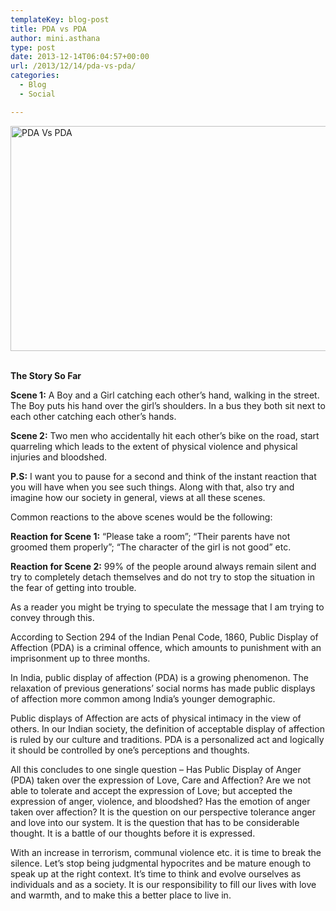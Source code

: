 ```yaml
---
templateKey: blog-post
title: PDA vs PDA
author: mini.asthana
type: post
date: 2013-12-14T06:04:57+00:00
url: /2013/12/14/pda-vs-pda/
categories:
  - Blog
  - Social

---
```

 <img class="aligncenter size-large wp-image-406" alt="PDA Vs PDA" src="https://i2.wp.com/ilaasthana.in/wp-content/uploads/2013/12/PDA-VS-PDA-1024x576.jpg?resize=640%2C360" width="640" height="360" data-recalc-dims="1" />&nbsp;

**The Story So Far**

**Scene 1:** A Boy and a Girl catching each other’s hand, walking in the street. The Boy puts his hand over the girl’s shoulders. In a bus they both sit next to each other catching each other’s hands.

**Scene 2:** Two men who accidentally hit each other’s bike on the road, start quarreling which leads to the extent of physical violence and physical injuries and bloodshed.

**P.S:** I want you to pause for a second and think of the instant reaction that you will have when you see such things. Along with that, also try and imagine how our society in general, views at all these scenes.

Common reactions to the above scenes would be the following:

**Reaction for Scene 1:** “Please take a room”; “Their parents have not groomed them properly”; “The character of the girl is not good” etc.

**Reaction for Scene 2:** 99% of the people around always remain silent and try to completely detach themselves and do not try to stop the situation in the fear of getting into trouble. 

As a reader you might be trying to speculate the message that I am trying to convey through this.

According to Section 294 of the Indian Penal Code, 1860, Public Display of Affection (PDA) is a criminal offence, which amounts to punishment with an imprisonment up to three months. 

In India, public display of affection (PDA) is a growing phenomenon. The relaxation of previous generations&#8217; social norms has made public displays of affection more common among India&#8217;s younger demographic.
  
Public displays of Affection are acts of physical intimacy in the view of others. In our Indian society, the definition of acceptable display of affection is ruled by our culture and traditions. PDA is a personalized act and logically it should be controlled by one’s perceptions and thoughts.

All this concludes to one single question &#8211; Has Public Display of Anger (PDA) taken over the expression of Love, Care and Affection? Are we not able to tolerate and accept the expression of Love; but accepted the expression of anger, violence, and bloodshed? Has the emotion of anger taken over affection? It is the question on our perspective tolerance anger and love into our system. It is the question that has to be considerable thought. It is a battle of our thoughts before it is expressed.

With an increase in terrorism, communal violence etc. it is time to break the silence. Let’s stop being judgmental hypocrites and be mature enough to speak up at the right context. It’s time to think and evolve ourselves as individuals and as a society. It is our responsibility to fill our lives with love and warmth, and to make this a better place to live in.